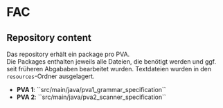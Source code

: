 # FAC

## Repository content
Das repository erhält ein package pro PVA.  
Die Packages enthalten jeweils alle Dateien, die benötigt werden und ggf. seit früheren Abgababen bearbeitet wurden.
Textdateien wurden in den ``resources``-Ordner ausgelagert.

<ul>
<li><b>PVA 1</b>: ``src/main/java/pva1_grammar_specification`` </li>
<li><b>PVA 2</b>: ``src/main/java/pva2_scanner_specification`` </li>
</ul> 